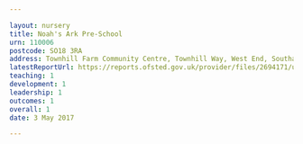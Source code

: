 ```yaml
---

layout: nursery
title: Noah's Ark Pre-School
urn: 110006
postcode: SO18 3RA
address: Townhill Farm Community Centre, Townhill Way, West End, Southampton, SO18 3RA
latestReportUrl: https://reports.ofsted.gov.uk/provider/files/2694171/urn/110006.pdf
teaching: 1
development: 1
leadership: 1
outcomes: 1
overall: 1
date: 3 May 2017

---
```

